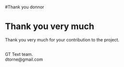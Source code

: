 #Thank you donnor

# Thank you very much #

Thank you very much for your contribution to the project.

<br />
GT Text team.
<br />
dtorne@gmail.com
